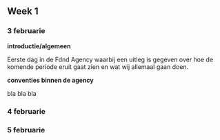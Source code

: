 ## Week 1

### 3 februarie

**introductie/algemeen**

Eerste dag in de Fdnd Agency waarbij een uitleg is gegeven over hoe de komende periode eruit gaat zien en wat wij allemaal gaan doen.

**conventies binnen de agency**

bla bla bla

### 4 februarie

### 5 februarie